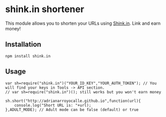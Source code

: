 shink.in shortener
================

This module allows you to shorten your URLs using [Shink.in](http://shink.in/r/62630). Link and earn money!

## Installation

```
npm install shink.in
```

## Usage

```
var sh=require("shink.in")("YOUR_ID_KEY","YOUR_AUTH_TOKEN"); // You will find your keys in Tools -> API section.
// var sh=require("shink.in")(); still works but you won't earn money

sh.short("http://adrianarroyocalle.github.io",function(url){
	console.log("Short URL is: "+url);
},ADULT_MODE); // Adult mode can be false (default) or true

```
